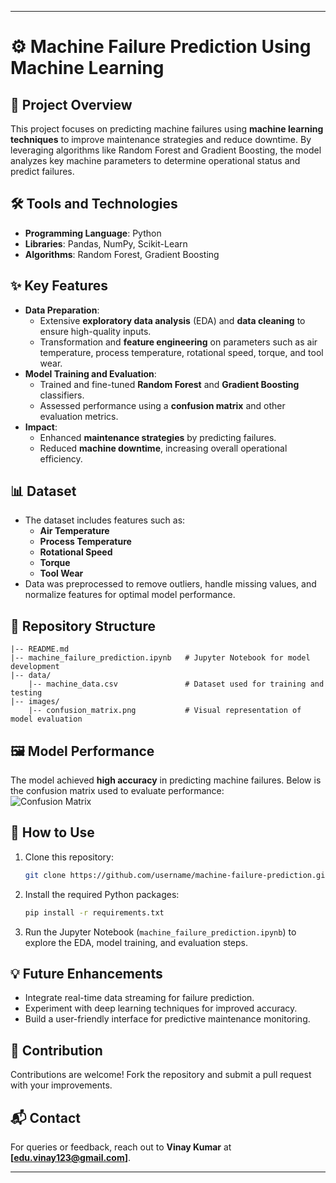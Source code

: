 

---

# ⚙️ Machine Failure Prediction Using Machine Learning  

## 🚀 Project Overview  
This project focuses on predicting machine failures using **machine learning techniques** to improve maintenance strategies and reduce downtime. By leveraging algorithms like Random Forest and Gradient Boosting, the model analyzes key machine parameters to determine operational status and predict failures.  

## 🛠️ Tools and Technologies  
- **Programming Language**: Python  
- **Libraries**: Pandas, NumPy, Scikit-Learn  
- **Algorithms**: Random Forest, Gradient Boosting  

## ✨ Key Features  
- **Data Preparation**:  
  - Extensive **exploratory data analysis** (EDA) and **data cleaning** to ensure high-quality inputs.  
  - Transformation and **feature engineering** on parameters such as air temperature, process temperature, rotational speed, torque, and tool wear.  
- **Model Training and Evaluation**:  
  - Trained and fine-tuned **Random Forest** and **Gradient Boosting** classifiers.  
  - Assessed performance using a **confusion matrix** and other evaluation metrics.  
- **Impact**:  
  - Enhanced **maintenance strategies** by predicting failures.  
  - Reduced **machine downtime**, increasing overall operational efficiency.  

## 📊 Dataset  
- The dataset includes features such as:  
  - **Air Temperature**  
  - **Process Temperature**  
  - **Rotational Speed**  
  - **Torque**  
  - **Tool Wear**  
- Data was preprocessed to remove outliers, handle missing values, and normalize features for optimal model performance.  

## 📂 Repository Structure  
```plaintext  
|-- README.md  
|-- machine_failure_prediction.ipynb   # Jupyter Notebook for model development  
|-- data/  
    |-- machine_data.csv               # Dataset used for training and testing  
|-- images/  
    |-- confusion_matrix.png           # Visual representation of model evaluation  
```  

## 🖼️ Model Performance  
The model achieved **high accuracy** in predicting machine failures. Below is the confusion matrix used to evaluate performance:  
![Confusion Matrix](images/confusion_matrix.png)  

## 🚀 How to Use  
1. Clone this repository:  
   ```bash  
   git clone https://github.com/username/machine-failure-prediction.git  
   ```  
2. Install the required Python packages:  
   ```bash  
   pip install -r requirements.txt  
   ```  
3. Run the Jupyter Notebook (`machine_failure_prediction.ipynb`) to explore the EDA, model training, and evaluation steps.  

## 💡 Future Enhancements  
- Integrate real-time data streaming for failure prediction.  
- Experiment with deep learning techniques for improved accuracy.  
- Build a user-friendly interface for predictive maintenance monitoring.  

## 🤝 Contribution  
Contributions are welcome! Fork the repository and submit a pull request with your improvements.  

## 📬 Contact  
For queries or feedback, reach out to **Vinay Kumar** at **[edu.vinay123@gmail.com]**.  

--- 


